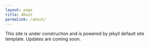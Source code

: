 ```yaml
---
layout: page
title: About
permalink: /about/
---
```


This site is under construction and is powered by jekyll default site template. Updates are coming soon.

